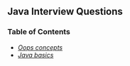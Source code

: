 ## Java Interview Questions

### Table of Contents

* *[Oops concepts](1-oops.md)* 
* *[Java basics](2-java-basics.md)*
